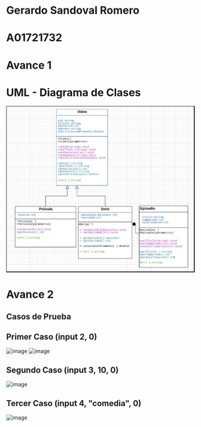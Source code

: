 # Gerardo Sandoval Romero
# A01721732
# Avance 1

# UML - Diagrama de Clases

![](UML.JPG)

# Avance 2
## Casos de Prueba
## Primer Caso (input 2, 0)
![image](https://user-images.githubusercontent.com/68079249/172072056-6b2931e2-b933-410c-9c72-f63f9251d1b9.png)
![image](https://user-images.githubusercontent.com/68079249/172072155-840ce55d-1fef-4dfa-b54d-faeae9585148.png)

## Segundo Caso (input 3, 10, 0)
![image](https://user-images.githubusercontent.com/68079249/172072089-a34732a4-32d2-427d-8354-616db7c7d517.png)

## Tercer Caso (input 4, "comedia", 0)
![image](https://user-images.githubusercontent.com/68079249/172072114-09ed0e87-bd0a-49f4-890d-810a58e78ead.png)
